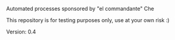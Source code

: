 Automated processes sponsored by "el commandante" Che

This repository is for testing purposes only, use at your own risk :)

Version: 0.4
